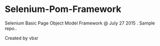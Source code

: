 # Selenium-Pom-Framework
Selenium Basic Page Object Model Framework @ July 27 2015 . Sample repo..



Created by vbsr

